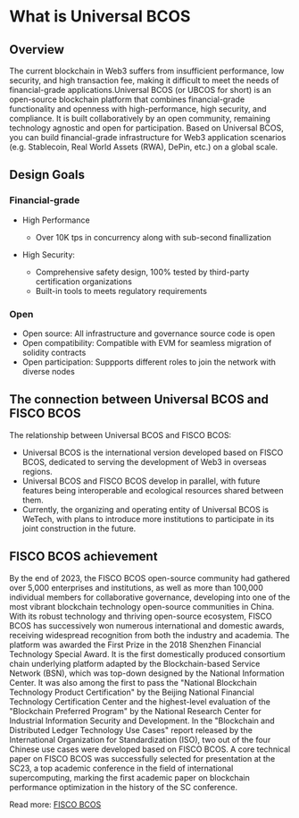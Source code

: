 # What is Universal BCOS

## Overview

The current blockchain in Web3 suffers from insufficient performance, low security, and high transaction fee, making it difficult to meet the needs of financial-grade applications.Universal BCOS (or UBCOS for short) is an open-source blockchain platform that combines financial-grade functionality and openness with high-performance, high security, and compliance. It is built collaboratively by an open community, remaining technology agnostic and open for participation. Based on Universal BCOS, you can build financial-grade infrastructure for Web3 application scenarios (e.g. Stablecoin, Real World Assets (RWA), DePin, etc.) on a global scale.

## Design Goals

### Financial-grade

- High Performance
	- Over 10K tps in concurrency along with sub-second finallization

- High Security:
	- Comprehensive safety design, 100% tested by third-party certification organizations
	- Built-in tools to meets regulatory requirements

### Open

- Open source: All infrastructure and governance source code is open
- Open compatibility: Compatible with EVM for seamless migration of solidity contracts
- Open participation: Suppports different roles to join the network with diverse nodes

## The connection between Universal BCOS and FISCO BCOS

The relationship between Universal BCOS and FISCO BCOS:
- Universal BCOS is the international version developed based on FISCO BCOS, dedicated to serving the development of Web3 in overseas regions.
- Universal BCOS and FISCO BCOS develop in parallel, with future features being interoperable and ecological resources shared between them.
- Currently, the organizing and operating entity of Universal BCOS is WeTech, with plans to introduce more institutions to participate in its joint construction in the future.

## FISCO BCOS achievement

By the end of 2023, the FISCO BCOS open-source community had gathered over 5,000 enterprises and institutions, as well as more than 100,000 individual members for collaborative governance, developing into one of the most vibrant blockchain technology open-source communities in China. With its robust technology and thriving open-source ecosystem, FISCO BCOS has successively won numerous international and domestic awards, receiving widespread recognition from both the industry and academia. The platform was awarded the First Prize in the 2018 Shenzhen Financial Technology Special Award. It is the first domestically produced consortium chain underlying platform adapted by the Blockchain-based Service Network (BSN), which was top-down designed by the National Information Center. It was also among the first to pass the "National Blockchain Technology Product Certification" by the Beijing National Financial Technology Certification Center and the highest-level evaluation of the "Blockchain Preferred Program" by the National Research Center for Industrial Information Security and Development. In the "Blockchain and Distributed Ledger Technology Use Cases" report released by the International Organization for Standardization (ISO), two out of the four Chinese use cases were developed based on FISCO BCOS. A core technical paper on FISCO BCOS was successfully selected for presentation at the SC23, a top academic conference in the field of international supercomputing, marking the first academic paper on blockchain performance optimization in the history of the SC conference.

Read more: [FISCO BCOS](https://github.com/FISCO-BCOS/FISCO-BCOS)